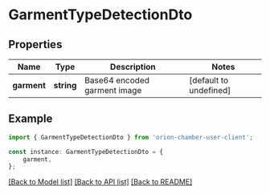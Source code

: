 # GarmentTypeDetectionDto


## Properties

Name | Type | Description | Notes
------------ | ------------- | ------------- | -------------
**garment** | **string** | Base64 encoded garment image | [default to undefined]

## Example

```typescript
import { GarmentTypeDetectionDto } from 'orion-chamber-user-client';

const instance: GarmentTypeDetectionDto = {
    garment,
};
```

[[Back to Model list]](../README.md#documentation-for-models) [[Back to API list]](../README.md#documentation-for-api-endpoints) [[Back to README]](../README.md)
